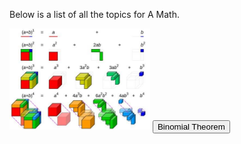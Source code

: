<html>
<body>

<head>
 <style>
  .binomialimg {
    width: 225px;
    display: inline-block;
   }
 </style>
</head>

<p class="intro">
 Below is a list of all the topics for A Math.
</p>

<div class="binomial">
 <img class="binomialimg" src="images/Capture.JPG">
 <button> Binomial Theorem </button>
</div>

</body>
</html>
